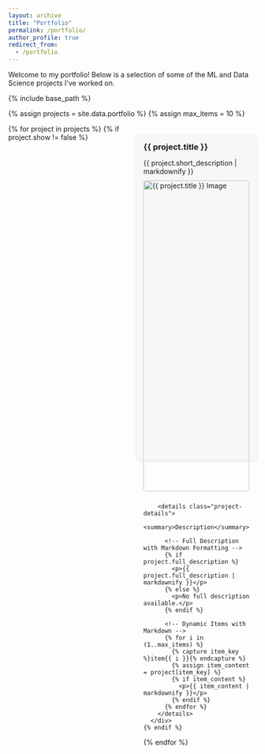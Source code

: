 ```yaml
---
layout: archive
title: "Portfolio"
permalink: /portfolio/
author_profile: true
redirect_from:
  - /portfolio
---
```


Welcome to my portfolio! Below is a selection of some of the ML and Data Science projects I've worked on.

{% include base_path %}

{% assign projects = site.data.portfolio %}
{% assign max_items = 10 %} <!-- Set a maximum number of items to loop through -->

<div class="portfolio-container">
  {% for project in projects %}
    {% if project.show != false %}
      <div class="portfolio-item">
        <h3 class="project-title">{{ project.title }}</h3>
        <p class="short-description">{{ project.short_description | markdownify }}</p>
        <img src="{{ project.image }}" alt="{{ project.title }} Image" class="portfolio-image">

        <details class="project-details">
          <summary>Description</summary>

          <!-- Full Description with Markdown Formatting -->
          {% if project.full_description %}
            <p>{{ project.full_description | markdownify }}</p>
          {% else %}
            <p>No full description available.</p>
          {% endif %}

          <!-- Dynamic Items with Markdown -->
          {% for i in (1..max_items) %}
            {% capture item_key %}item{{ i }}{% endcapture %}
            {% assign item_content = project[item_key] %}
            {% if item_content %}
              <p>{{ item_content | markdownify }}</p>
            {% endif %}
          {% endfor %}
        </details>
      </div>
    {% endif %}
  {% endfor %}
</div>

<style>
  .portfolio-container {
    display: grid;
    grid-template-columns: repeat(2, 1fr); /* Two items per row */
    gap: 20px; /* Space between items */
  }

  @media screen and (max-width: 768px) {
    .portfolio-container {
      grid-template-columns: 1fr; /* One item per row on smaller screens */
    }
  }

  .portfolio-item {
    background: #f7f7f7;
    padding: 15px;
    border-radius: 10px;
    box-shadow: 0 2px 5px rgba(0, 0, 0, 0.1);
    transition: box-shadow 0.3s ease;
    margin-top: 20px;
    margin-bottom: 20px;
  }

  .portfolio-item:hover {
    box-shadow: 0 4px 10px rgba(0, 0, 0, 0.2);
  }

  .portfolio-image {
    width: 100%;
    height: auto;
    border-radius: 5px;
    margin-bottom: 10px;
  }

  .project-title {
    font-size: 1.17em; /* Matches the size of ### (h3) in Markdown */
    font-weight: bold;
    margin-top: 0;
    margin-bottom: 10px;
  }

  .short-description {
    font-size: 1em; /* Standard font size */
    margin-bottom: 10px;
  }

  .project-details summary {
    cursor: pointer;
    font-weight: bold;
    font-size: 0.95em; /* Slightly smaller than short description */
    margin-bottom: 5px;
  }

  .project-details p {
    font-size: 0.9em; /* Standard size for paragraphs */
    margin: 0 0 5px 0; /* Maintain small spacing between paragraphs */
  }

  .project-details ul,
  .project-details ol {
    font-size: 0.9em; /* Match the font size of paragraphs for list items */
    margin: 0 0 5px 0; /* Maintain spacing for lists */
    padding-left: 20px; /* Indent list items */
  }

  .project-details p a {
    color: #3366cc;
    text-decoration: none;
    transition: color 0.2s ease;
  }

  .project-details p a:hover {
    color: #0056b3;
  }
</style>